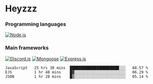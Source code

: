 # Heyzzz  

### Programming languages  

[![Node.js](https://img.shields.io/badge/-Node.js-262626?style=for-the-badge)](https://nodejs.org/ru)

### Main frameworks

[![Discord.js](https://img.shields.io/badge/-Discord.js-262626?style=for-the-badge)](https://www.npmjs.com/package/discord.js) [![Mongoose](https://img.shields.io/badge/-Mongoose-262626?style=for-the-badge)](https://www.npmjs.com/package/mongoose) [![Express.js](https://img.shields.io/badge/-Express.js-262626?style=for-the-badge)](https://www.npmjs.com/package/express)
<!--START_SECTION:waka-->
```text
JavaScript   25 hrs 30 mins  ██████████████████████░░░   88.57 % 
EJS          1 hr 48 mins    █▓░░░░░░░░░░░░░░░░░░░░░░░   06.29 % 
JSON         1 hr 28 mins    █▒░░░░░░░░░░░░░░░░░░░░░░░   05.14 % 
```
<!--END_SECTION:waka-->
